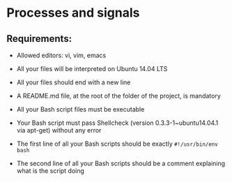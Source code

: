 # Processes and signals

## Requirements:

 * Allowed editors: vi, vim, emacs

 * All your files will be interpreted on Ubuntu 14.04 LTS

 * All your files should end with a new line

 * A README.md file, at the root of the folder of the project, is mandatory

 * All your Bash script files must be executable

 * Your Bash script must pass Shellcheck (version 0.3.3-1~ubuntu14.04.1 via apt-get) without any error

 * The first line of all your Bash scripts should be exactly ```#!/usr/bin/env bash```

 * The second line of all your Bash scripts should be a comment explaining what is the script doing